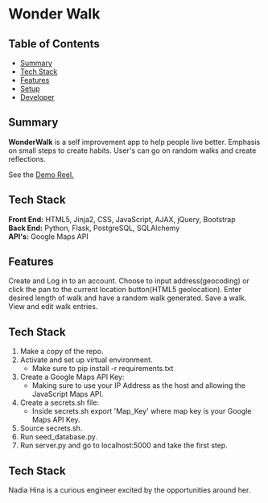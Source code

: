 # Wonder Walk

## Table of Contents

* [Summary](#summary)
* [Tech Stack](#tech-stack)
* [Features](#features)
* [Setup](#setup)
* [Developer](#developer)

## <a name="summary"></a>Summary
**WonderWalk** is a self improvement app to help people live better. Emphasis on small steps to create habits. User's can go on random walks and create reflections.

See the <a href="https://www.youtube.com/watch?v=nHU7M8jQVxk">Demo Reel.</a>

## <a name="tech-stack"></a>Tech Stack
__Front End:__ HTML5, Jinja2, CSS, JavaScript, AJAX, jQuery, Bootstrap<br/>
__Back End:__ Python, Flask, PostgreSQL, SQLAlchemy <br/>
__API's:__ Google Maps API 

## <a name="features"></a>Features

Create and Log in to an account.
Choose to input address(geocoding) or click the pan to the current location button(HTML5 geolocation). 
Enter desired length of walk and have a random walk generated.
Save a walk.
View and edit walk entries.

## <a name="set Up"></a>Tech Stack
1. Make a copy of the repo.
2. Activate and set up virtual environment. 
    - Make sure to pip install -r requirements.txt
3. Create a Google Maps API Key: 
    - Making sure to use your IP Address as the host and allowing the JavaScript Maps API.
3. Create a secrets.sh file:
    - Inside secrets.sh export 'Map_Key' where map key is your Google Maps API Key.
5. Source secrets.sh.
6. Run seed_database.py.
7. Run server.py and go to localhost:5000 and take the first step.
 

## <a name="Developer"></a>Tech Stack

Nadia Hina is a curious engineer excited by the opportunities around her.